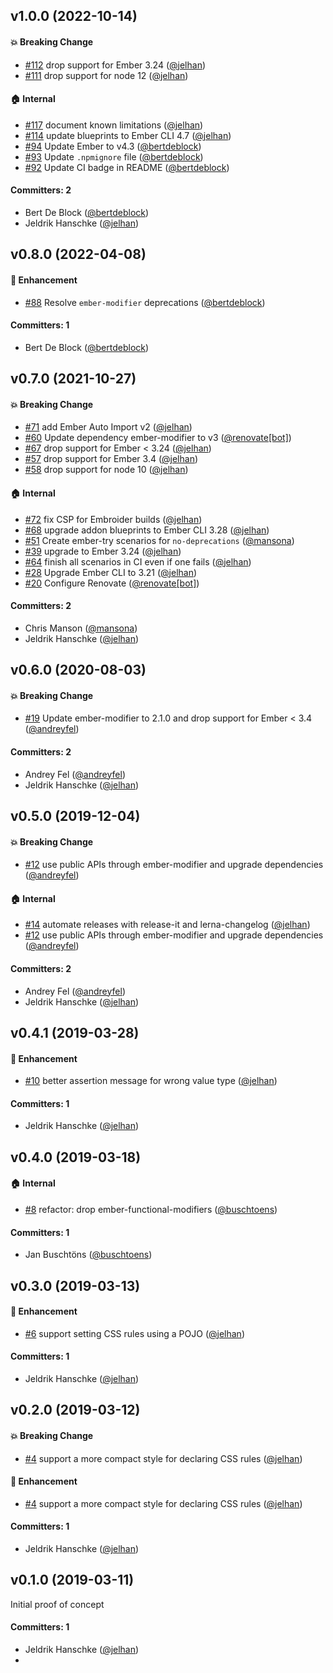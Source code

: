 


## v1.0.0 (2022-10-14)

#### :boom: Breaking Change
* [#112](https://github.com/jelhan/ember-style-modifier/pull/112) drop support for Ember 3.24 ([@jelhan](https://github.com/jelhan))
* [#111](https://github.com/jelhan/ember-style-modifier/pull/111) drop support for node 12 ([@jelhan](https://github.com/jelhan))

#### :house: Internal
* [#117](https://github.com/jelhan/ember-style-modifier/pull/117) document known limitations ([@jelhan](https://github.com/jelhan))
* [#114](https://github.com/jelhan/ember-style-modifier/pull/114) update blueprints to Ember CLI 4.7 ([@jelhan](https://github.com/jelhan))
* [#94](https://github.com/jelhan/ember-style-modifier/pull/94) Update Ember to v4.3 ([@bertdeblock](https://github.com/bertdeblock))
* [#93](https://github.com/jelhan/ember-style-modifier/pull/93) Update `.npmignore` file ([@bertdeblock](https://github.com/bertdeblock))
* [#92](https://github.com/jelhan/ember-style-modifier/pull/92) Update CI badge in README ([@bertdeblock](https://github.com/bertdeblock))

#### Committers: 2
- Bert De Block ([@bertdeblock](https://github.com/bertdeblock))
- Jeldrik Hanschke ([@jelhan](https://github.com/jelhan))

## v0.8.0 (2022-04-08)

#### :rocket: Enhancement
* [#88](https://github.com/jelhan/ember-style-modifier/pull/88) Resolve `ember-modifier` deprecations ([@bertdeblock](https://github.com/bertdeblock))

#### Committers: 1
- Bert De Block ([@bertdeblock](https://github.com/bertdeblock))

## v0.7.0 (2021-10-27)

#### :boom: Breaking Change
* [#71](https://github.com/jelhan/ember-style-modifier/pull/71) add Ember Auto Import v2 ([@jelhan](https://github.com/jelhan))
* [#60](https://github.com/jelhan/ember-style-modifier/pull/60) Update dependency ember-modifier to v3 ([@renovate[bot]](https://github.com/apps/renovate))
* [#67](https://github.com/jelhan/ember-style-modifier/pull/67) drop support for Ember < 3.24 ([@jelhan](https://github.com/jelhan))
* [#57](https://github.com/jelhan/ember-style-modifier/pull/57) drop support for Ember 3.4 ([@jelhan](https://github.com/jelhan))
* [#58](https://github.com/jelhan/ember-style-modifier/pull/58) drop support for node 10 ([@jelhan](https://github.com/jelhan))

#### :house: Internal
* [#72](https://github.com/jelhan/ember-style-modifier/pull/72) fix CSP for Embroider builds ([@jelhan](https://github.com/jelhan))
* [#68](https://github.com/jelhan/ember-style-modifier/pull/68) upgrade addon blueprints to Ember CLI 3.28 ([@jelhan](https://github.com/jelhan))
* [#51](https://github.com/jelhan/ember-style-modifier/pull/51) Create ember-try scenarios for `no-deprecations` ([@mansona](https://github.com/mansona))
* [#39](https://github.com/jelhan/ember-style-modifier/pull/39) upgrade to Ember 3.24 ([@jelhan](https://github.com/jelhan))
* [#64](https://github.com/jelhan/ember-style-modifier/pull/64) finish all scenarios in CI even if one fails ([@jelhan](https://github.com/jelhan))
* [#28](https://github.com/jelhan/ember-style-modifier/pull/28) Upgrade Ember CLI to 3.21 ([@jelhan](https://github.com/jelhan))
* [#20](https://github.com/jelhan/ember-style-modifier/pull/20) Configure Renovate ([@renovate[bot]](https://github.com/apps/renovate))

#### Committers: 2
- Chris Manson ([@mansona](https://github.com/mansona))
- Jeldrik Hanschke ([@jelhan](https://github.com/jelhan))

## v0.6.0 (2020-08-03)

#### :boom: Breaking Change
* [#19](https://github.com/jelhan/ember-style-modifier/pull/19) Update ember-modifier to 2.1.0 and drop support for Ember < 3.4 ([@andreyfel](https://github.com/andreyfel))

#### Committers: 2
- Andrey Fel ([@andreyfel](https://github.com/andreyfel))
- Jeldrik Hanschke ([@jelhan](https://github.com/jelhan))

## v0.5.0 (2019-12-04)

#### :boom: Breaking Change
* [#12](https://github.com/jelhan/ember-style-modifier/pull/12) use public APIs through ember-modifier and upgrade dependencies ([@andreyfel](https://github.com/andreyfel))

#### :house: Internal
* [#14](https://github.com/jelhan/ember-style-modifier/pull/14) automate releases with release-it and lerna-changelog ([@jelhan](https://github.com/jelhan))
* [#12](https://github.com/jelhan/ember-style-modifier/pull/12) use public APIs through ember-modifier and upgrade dependencies ([@andreyfel](https://github.com/andreyfel))

#### Committers: 2
- Andrey Fel ([@andreyfel](https://github.com/andreyfel))
- Jeldrik Hanschke ([@jelhan](https://github.com/jelhan))


## v0.4.1 (2019-03-28)

#### :rocket: Enhancement
* [#10](https://github.com/jelhan/ember-style-modifier/pull/10) better assertion message for wrong value type ([@jelhan](https://github.com/jelhan))

#### Committers: 1
- Jeldrik Hanschke ([@jelhan](https://github.com/jelhan))


## v0.4.0 (2019-03-18)

#### :house: Internal
* [#8](https://github.com/jelhan/ember-style-modifier/pull/8) refactor: drop ember-functional-modifiers ([@buschtoens](https://github.com/buschtoens))

#### Committers: 1
- Jan Buschtöns ([@buschtoens](https://github.com/buschtoens))


## v0.3.0 (2019-03-13)

#### :rocket: Enhancement
* [#6](https://github.com/jelhan/ember-style-modifier/pull/6) support setting CSS rules using a POJO ([@jelhan](https://github.com/jelhan))

#### Committers: 1
- Jeldrik Hanschke ([@jelhan](https://github.com/jelhan))


## v0.2.0 (2019-03-12)

#### :boom: Breaking Change
* [#4](https://github.com/jelhan/ember-style-modifier/pull/4) support a more compact style for declaring CSS rules ([@jelhan](https://github.com/jelhan))

#### :rocket: Enhancement
* [#4](https://github.com/jelhan/ember-style-modifier/pull/4) support a more compact style for declaring CSS rules ([@jelhan](https://github.com/jelhan))

#### Committers: 1
- Jeldrik Hanschke ([@jelhan](https://github.com/jelhan))


## v0.1.0 (2019-03-11)

Initial proof of concept

#### Committers: 1
- Jeldrik Hanschke ([@jelhan](https://github.com/jelhan))
- 
